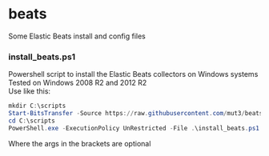 # beats
Some Elastic Beats install and config files

### install_beats.ps1
Powershell script to install the Elastic Beats collectors on Windows systems<br>
Tested on Windows 2008 R2 and 2012 R2<br>
Use like this:<br>
``` powershell
mkdir C:\scripts
Start-BitsTransfer -Source https://raw.githubusercontent.com/mut3/beats/master/install_beats.ps1 -Destination "C:\scripts"
cd C:\scripts
PowerShell.exe -ExecutionPolicy UnRestricted -File .\install_beats.ps1 [-version 1.2.1] [-filebeat_forwarder forwarder.internal.domain.com:9200] [-winlogbeat_forwarder forwarder.internal.domain.com:9100] [-topbeat_forwarder forwarder.internal.domain.com:7177]
```
Where the args in the brackets are optional
